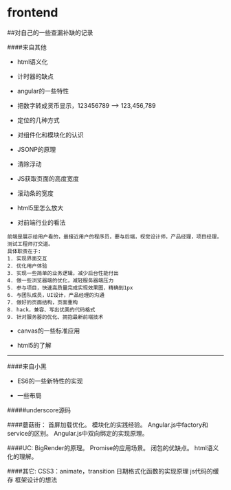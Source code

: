 # frontend


##对自己的一些查漏补缺的记录

####来自其他
* html语义化  

* 计时器的缺点

* angular的一些特性  

* 把数字转成货币显示，123456789 --> 123,456,789

* 定位的几种方式

* 对组件化和模块化的认识

* JSONP的原理

* 清除浮动
* JS获取页面的高度宽度
* 滚动条的宽度
* html5里怎么放大

* 对前端行业的看法  
```
前端是展示给用户看的，最接近用户的程序员，要与后端，视觉设计师，产品经理，项目经理，测试工程师打交道。
具体职责在于:
1. 实现界面交互
2. 优化用户体验
3. 实现一些简单的业务逻辑，减少后台性能付出
4. 做一些浏览器端的优化，减轻服务器端压力
5. 参与项目，快速高质量完成实现效果图，精确到1px
6. 与团队成员，UI设计，产品经理的沟通
7. 做好的页面结构，页面重构
8. hack，兼容、写出优美的代码格式
9. 针对服务器的优化、拥抱最新前端技术
```
* canvas的一些标准应用  

* html5的了解  

---
####来自小黑
* ES6的一些新特性的实现  

* 一些布局  

#####underscore源码  


####蘑菇街：
首屏加载优化。
模块化的实践经验。
Angular.js中factory和service的区别。
Angular.js中双向绑定的实现原理。

####UC:
BigRender的原理。
Promise的应用场景。
闭包的优缺点。
html语义化的理解。

####其它:
CSS3：animate，transition
日期格式化函数的实现原理
js代码的缓存
框架设计的想法

